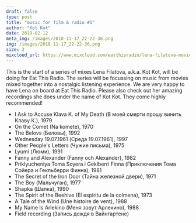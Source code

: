 ```yaml
---
draft: false
type: post
title: "music for film & radio #1"
author: "Kot Kot"
date: 2019-02-12
meta_img: /images/2018-11-17_22-22-36.png
img: /images/2018-11-17_22-22-36.png
size: 2
mixcloud_url: https://www.mixcloud.com/eatthisradio/lena-filatova-movies-1/
---
```


This is the start of a series of mixes Lena Filatova, a.k.a. Kot Kot, will be doing for Eat This Radio. The series will be focussing on music from movies mixed together into a nostalgic listening experience. We are very happy to have Lena on board at Eat This Radio. Please also check out her amazing recordings she does under the name of Kot Kot. They come highly recommended!

- I Ask to Accuse Klava K. of My Death (В моей смерти прошу винить Клаву К.), 1979
- On the Comet (Na komete), 1970
- The Belovs (Беловы), 1992
- Wednesday 19.07.1961 (Среда 19.07.1961), 1997
- Other People's Letters (Чужие письма), 1975
- Lyumi (Люми), 1991
- Fanny and Alexander (Fanny och Alexander), 1982
- Priklyucheniya Toma Soyera i Geklberri Finna (Приключения Тома Сойера и Гекльберри Финна), 1981
- The Secret of the Iron Door (Тайна железной двери), 1971
- The Boy (Мальчуган), 1977
- Shapka (Шапка), 1990
- The Spirit of the Beehive (El espiritu de la colmena), 1973
- A Tale of the Wind (Une histoire de vent), 1988
- My Name Is Arlekino (Меня зовут Арлекино), 1988
- Field recording (Запись дождя в Вайнгартене)


